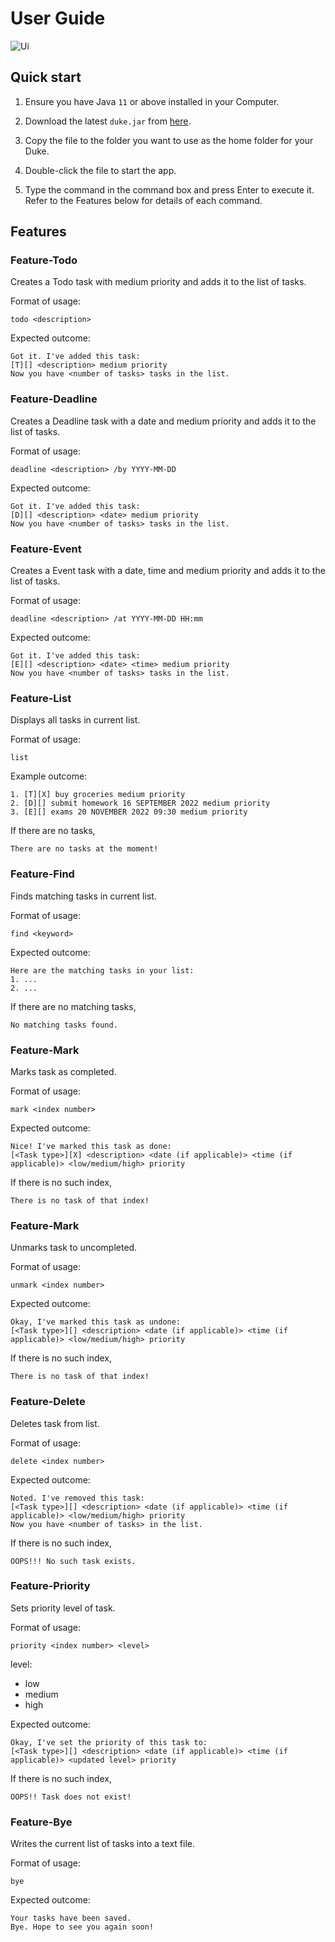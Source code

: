 # User Guide

![Ui](Ui.png)

## Quick start
1. Ensure you have Java `11` or above installed in your Computer.

2. Download the latest `duke.jar` from [here](https://github.com/rjkoh/ip/releases).

3. Copy the file to the folder you want to use as the home folder for your Duke.

4. Double-click the file to start the app.

5. Type the command in the command box and press Enter to execute it. Refer to the Features below for details of each command.

## Features

### Feature-Todo

Creates a Todo task with medium priority and adds it to the list of tasks.

Format of usage:

`todo <description>`

Expected outcome:

```
Got it. I've added this task:
[T][] <description> medium priority
Now you have <number of tasks> tasks in the list.
```

### Feature-Deadline

Creates a Deadline task with a date and medium priority and adds it to the list of tasks.

Format of usage:

`deadline <description> /by YYYY-MM-DD`

Expected outcome:

```
Got it. I've added this task:
[D][] <description> <date> medium priority
Now you have <number of tasks> tasks in the list.
```

### Feature-Event

Creates a Event task with a date, time and medium priority and adds it to the list of tasks.

Format of usage:

`deadline <description> /at YYYY-MM-DD HH:mm`

Expected outcome:

```
Got it. I've added this task:
[E][] <description> <date> <time> medium priority
Now you have <number of tasks> tasks in the list.
```

### Feature-List

Displays all tasks in current list.

Format of usage:

`list`

Example outcome:

```
1. [T][X] buy groceries medium priority
2. [D][] submit homework 16 SEPTEMBER 2022 medium priority
3. [E][] exams 20 NOVEMBER 2022 09:30 medium priority
```
If there are no tasks,
```
There are no tasks at the moment!
```

### Feature-Find

Finds matching tasks in current list.

Format of usage:

`find <keyword>`

Expected outcome:

```
Here are the matching tasks in your list:
1. ... 
2. ...
```
If there are no matching tasks,
```
No matching tasks found.
```

### Feature-Mark

Marks task as completed.

Format of usage:

`mark <index number>`

Expected outcome:

```
Nice! I've marked this task as done:
[<Task type>][X] <description> <date (if applicable)> <time (if applicable)> <low/medium/high> priority
```
If there is no such index,
```
There is no task of that index!
```

### Feature-Mark

Unmarks task to uncompleted.

Format of usage:

`unmark <index number>`

Expected outcome:

```
Okay, I've marked this task as undone:
[<Task type>][] <description> <date (if applicable)> <time (if applicable)> <low/medium/high> priority
```
If there is no such index,
```
There is no task of that index!
```

### Feature-Delete

Deletes task from list.

Format of usage:

`delete <index number>`

Expected outcome:

```
Noted. I've removed this task:
[<Task type>][] <description> <date (if applicable)> <time (if applicable)> <low/medium/high> priority
Now you have <number of tasks> in the list.
```
If there is no such index,
```
OOPS!!! No such task exists.
```

### Feature-Priority

Sets priority level of task.

Format of usage:

`priority <index number> <level>`

level:
* low
* medium
* high

Expected outcome:

```
Okay, I've set the priority of this task to:
[<Task type>][] <description> <date (if applicable)> <time (if applicable)> <updated level> priority
```
If there is no such index,
```
OOPS!! Task does not exist!
```

### Feature-Bye

Writes the current list of tasks into a text file.

Format of usage:

`bye`

Expected outcome:

```
Your tasks have been saved.
Bye. Hope to see you again soon!
```
